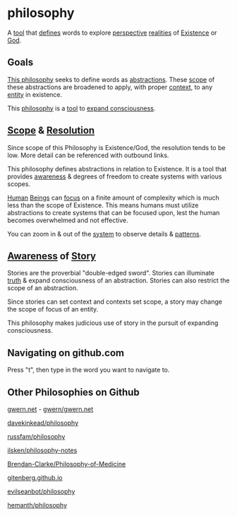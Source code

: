 philosophy
==========

A [tool](./src/tool.md) that [defines](./src/redefinition.md) words to explore [perspective](./src/perspective.md) [realities](./src/reality.md) of [Existence](./src/existence.md) or [God](./src/god.md).

## Goals

[This philosophy](./src/this-philosophy.md) seeks to define words as [abstractions](./src/abstraction.md). These [scope](./src/scope.md) of these abstractions are broadened to apply, with proper [context](./src/context.md), to any [entity](./src/entity.md) in existence.

This [philosophy](./src/philosophy.md) is a [tool](./src/tool.md) to [expand consciousness](./src/expanding-consciousness.md).

## [Scope](./src/scope.md) & [Resolution](./src/resolution.md)

Since scope of this Philosophy is Existence/God, the resolution tends to be low. More detail can be referenced with outbound links.

This philosophy defines abstractions in relation to Existence. It is a tool that provides [awareness](./src/awareness.md) & degrees of freedom to create systems with various scopes.

[Human](./src/human.md) [Beings](./src/being.md) can [focus](./src/focus.md) on a finite amount of complexity which is much less than the scope of Existence. This means humans must utilize abstractions to create systems that can be focused upon, lest the human becomes overwhelmed and not effective.

You can zoom in & out of the [system](./system.md) to observe details & [patterns](./src/pattern.md).

## [Awareness](./src/awareness.md) of [Story](./src/story.md)

Stories are the proverbial "double-edged sword". Stories can illuminate [truth](./src/truth.md) & expand consciousness of an abstraction. Stories can also restrict the scope of an abstraction.

Since stories can set context and contexts set scope, a story may change the scope of focus of an entity.

This philosophy makes judicious use of story in the pursuit of expanding consciousness.

## Navigating on github.com

Press "t", then type in the word you want to navigate to.

## Other Philosophies on Github

[gwern.net](http://www.gwern.net/) - [gwern/gwern.net](https://github.com/gwern/gwern.net)

[davekinkead/philosophy](https://github.com/davekinkead/philosophy)

[russfam/philosophy](https://github.com/russfam/philosophy)

[ilsken/philosophy-notes](https://github.com/ilsken/philosophy-notes)

[Brendan-Clarke/Philosophy-of-Medicine](https://github.com/Brendan-Clarke/Philosophy-of-Medicine)

[gitenberg.github.io](https://gitenberg.github.io/)

[evilseanbot/philosophy](https://github.com/evilseanbot/philosophy)

[hemanth/philosophy](https://github.com/hemanth/philosophy)
